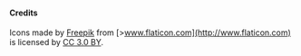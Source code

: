 #### Credits

Icons made by [Freepik](http://www.freepik.com) from [>www.flaticon.com](http://www.flaticon.com) is licensed by [CC 3.0 BY](http://creativecommons.org/licenses/by/3.0/).


